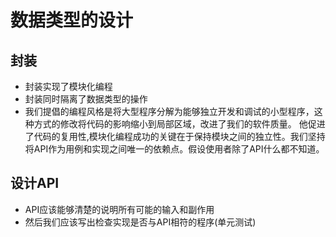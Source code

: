 # 数据类型的设计
## 封装
* 封装实现了模块化编程
* 封装同时隔离了数据类型的操作
* 我们提倡的编程风格是将大型程序分解为能够独立开发和调试的小型程序，这种方式的修改将代码的影响缩小到局部区域，改进了我们的软件质量。
他促进了代码的复用性,模块化编程成功的关键在于保持模块之间的独立性。我们坚持将API作为用例和实现之间唯一的依赖点。假设使用者除了API什么都不知道。
## 设计API
* API应该能够清楚的说明所有可能的输入和副作用
* 然后我们应该写出检查实现是否与API相符的程序(单元测试)